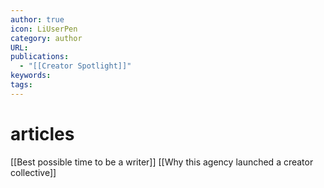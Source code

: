 ```yaml
---
author: true
icon: LiUserPen
category: author
URL: 
publications:
  - "[[Creator Spotlight]]"
keywords: 
tags:
---
```


# articles
[[Best possible time to be a writer]] 
[[Why this agency launched a creator collective]] 